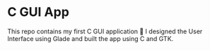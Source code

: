 # C GUI App

This repo contains my first C  GUI application 🚀 I designed the User Interface using Glade and built the 
app using C and GTK.
